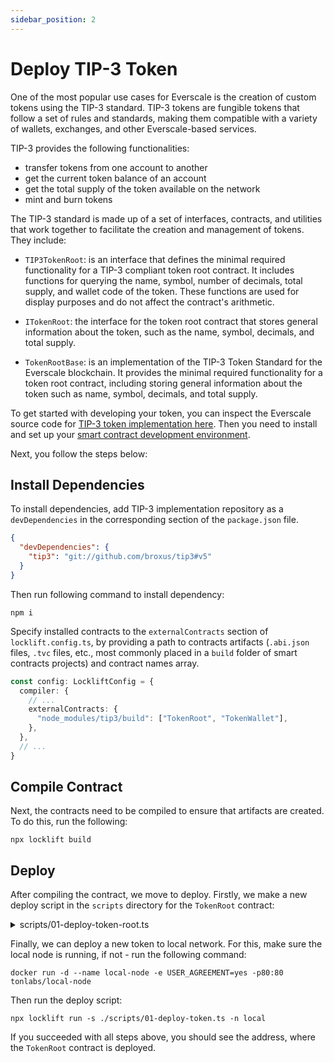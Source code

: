 ```yaml
---
sidebar_position: 2
---
```


# Deploy TIP-3 Token

One of the most popular use cases for Everscale is the creation of custom tokens using the TIP-3 standard. TIP-3 tokens are fungible tokens that follow a set of rules and standards, making them compatible with a variety of wallets, exchanges, and other Everscale-based services. 
  
TIP-3 provides the following functionalities:
- transfer tokens from one account to another
- get the current token balance of an account
- get the total supply of the token available on the network
- mint and burn tokens

The TIP-3 standard is made up of a set of interfaces, contracts, and utilities that work together to facilitate the creation and management of tokens. They include:

- `TIP3TokenRoot`: is an interface that defines the minimal required functionality for a TIP-3 compliant token root contract. It includes functions for querying the name, symbol, number of decimals, total supply, and wallet code of the token. These functions are used for display purposes and do not affect the contract's arithmetic.

- `ITokenRoot`: the interface for the token root contract that stores general information about the token, such as the name, symbol, decimals, and total supply.

- `TokenRootBase`: is an implementation of the TIP-3 Token Standard for the Everscale blockchain. It provides the minimal required functionality for a token root contract, including storing general information about the token such as name, symbol, decimals, and total supply.

To get started with developing your token, you can inspect the Everscale source code for [TIP-3 token implementation here](https://github.com/broxus/tip3). Then you need to install and set up your [smart contract development environment](#todo-add). 

Next, you follow the steps below:

## Install Dependencies

To install dependencies, add TIP-3 implementation repository as a `devDependencies` in the corresponding section of the `package.json` file.

```json
{
  "devDependencies": {
    "tip3": "git://github.com/broxus/tip3#v5"
  }
}
```

Then run following command to install dependency:

```shell
npm i
```

Specify installed contracts to the `externalContracts` section of `locklift.config.ts`, by providing a path to contracts artifacts (`.abi.json` files, `.tvc` files, etc., most commonly placed in a `build` folder of smart contracts projects) and contract names array.

```typescript
const config: LockliftConfig = {
  compiler: {
    // ...
    externalContracts: {
      "node_modules/tip3/build": ["TokenRoot", "TokenWallet"],
    },
  },
  // ...  
}
```

## Compile Contract

Next, the contracts need to be compiled to ensure that artifacts are created. To do this, run the following:

```shell
npx locklift build
```

## Deploy

After compiling the contract, we move to deploy. Firstly, we make a new deploy script in the `scripts` directory for the `TokenRoot` contract:

<details>
    <summary>scripts/01-deploy-token-root.ts</summary>

```typescript
import { Address, getRandomNonce, toNano, zeroAddress } from "locklift"
import BigNumber from "bignumber.js"
async function main() {
  const signer = (await locklift.keystore.getSigner("0"))!
  // Address of initial token supply recipient (write your own)
  const initialSupplyTo   = new Address("0:7542...")
  // Address of token owner (write your own)
  const rootOwner         = new Address("0:7542...")
  // Name of the token
  const name              = "First Everscale Token"
  // Symbol of the token
  const symbol            = "FET"
  // How many token will be issued instantly after deploy
  const initialSupply     = 0
  // The number of decimals the token uses
  const decimals          = 18
  // If true, disables token minting
  const disableMint       = false
  // If true, disables token burning by root
  const disableBurnByRoot = false
  // If true, pauses token burning
  const pauseBurn         = false
  
  /*
  Returns compilation artifacts based on the .sol file name
  or name from value config.externalContracts[pathToLib].
  */
  const TokenWallet = locklift.factory.getContractArtifacts("TokenWallet")

  /*
  Deploy the TIP-3 Token Root contract.
  @params deployWalletValue: Along with the deployment of the root token,
  the wallet will be automatically deployed to the owner.
  This is the amount of EVERs that will be sent to the wallet.
  */
  const { contract: tokenRoot } = await locklift.factory.deployContract({
    contract: "TokenRoot",
    publicKey: signer.publicKey,
    initParams: {
    // this field should be zero address if deploying with public key (see source code)
      deployer_: zeroAddress, 
      randomNonce_: getRandomNonce(),
      rootOwner_: rootOwner,
      name_: name,
      symbol_: symbol,
      decimals_: decimals,
      walletCode_: TokenWallet.code,
    },
    constructorParams: {
      initialSupplyTo: initialSupplyTo,
      initialSupply: new BigNumber(initialSupply).shiftedBy(decimals).toFixed(),
      deployWalletValue: toNano(1),
      mintDisabled: disableMint,
      burnByRootDisabled: disableBurnByRoot,
      burnPaused: pauseBurn,
      remainingGasTo: zeroAddress,
    },
    value: toNano(5),
  });
  console.log(${name}: ${tokenRoot.address})
}

main()
  .then(() => process.exit(0))
  .catch(e => {
    console.log(e)
    process.exit(1)
  });
```
</details>

Finally, we can deploy a new token to local network. For this, make sure the local node is running, if not - run the following command:

```shell
docker run -d --name local-node -e USER_AGREEMENT=yes -p80:80 tonlabs/local-node
```

Then run the deploy script:

```shell
npx locklift run -s ./scripts/01-deploy-token.ts -n local
```

If you succeeded with all steps above, you should see the address, where the `TokenRoot` contract is deployed.
